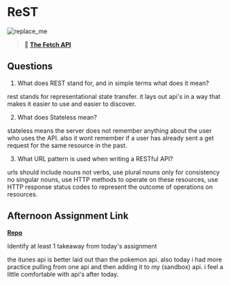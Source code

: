 # ReST

![replace_me](https://codeworks.blob.core.windows.net/public/assets/img/illustrations/placeholder.svg)

> **📖 [The Fetch API](https://codeworksacademy.com/fs-student-guide/resources/wk4/04-Fetch)**

## Questions

1. What does REST stand for, and in simple terms what does it mean?

rest stands for representational state transfer. it lays out api's in a way that makes it easier to use and easier to discover.

2. What does Stateless mean?

stateless means the server does not remember anything about the user who uses the API. also it wont remember if a user has already sent a get request for the same resource in the past.

3. What URL pattern is used when writing a RESTful API?

urls should include nouns not verbs, use plural nouns only for consistency no singular nouns, use HTTP methods to operate on these resources, use HTTP response status codes to represent the outcome of operations on resources. 


## Afternoon Assignment Link

**[Repo](https://github.com/ScottBickish/Music-Is-Fun.git)**

Identify at least 1 takeaway from today's assignment


the itunes api is better laid out than the pokemon api. also today i had more practice pulling from one api and then adding it to my (sandbox) api. i feel a little comfortable with api's after today. 
